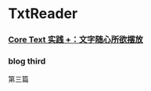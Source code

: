 # TxtReader



###  [ Core Text 实践 +：文字随心所欲摆放](https://juejin.cn/post/6943055021047021576)



### blog third

第三篇
